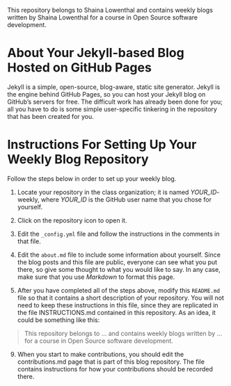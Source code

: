 This repository belongs to Shaina Lowenthal and contains weekly blogs written by Shaina Lowenthal for a course in Open Source software development.



# About Your Jekyll-based Blog Hosted on GitHub Pages

Jekyll is a simple, open-source, blog-aware, static site generator.
Jekyll is the engine behind GitHub Pages, so you can host your
Jekyll blog on GitHub’s servers for free. The difficult work has
already been done for you; all you have to do is some simple
user-specific tinkering in the repository that has been created for
you.

# Instructions For Setting Up Your Weekly Blog Repository

Follow the steps below in order to set up your weekly blog.

1. Locate your repository in the class organization;
it is named *YOUR_ID*-weekly, where *YOUR_ID* is the GitHub user name that you
chose for yourself.

2. Click on the repository icon to open it.


6. Edit the `_config.yml` file and follow the instructions in the comments in that file.

7. Edit the `about.md` file to include some information about yourself. Since the
blog posts and this file are public, everyone can see what you put there, so
give some thought to what you would like to say.
In any case, make sure that you use *Markdown* to format this page.

8. After you have completed all of the steps above, modify this `README.md` file
so that it contains a short description of your repository.
You will not need to keep these instructions in this file, since they
are replicated in the file INSTRUCTIONS.md contained in this repository.
As an idea, it could be something like this:

> This repository belongs to ... and contains weekly blogs written by ...
> for a course in Open Source software development.

9. When you start to make contributions, you should edit the contributions.md
page that is part of this blog repository. The file contains instructions for
how your contributions should be recorded there.
